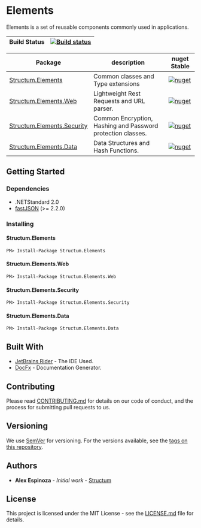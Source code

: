 # Elements
Elements is a set of reusable components commonly used in applications.

| Build Status | [![Build status](https://ci.appveyor.com/api/projects/status/2l5e8lboo4d60j2d?svg=true)](https://ci.appveyor.com/project/aespinoza/elements) |
| -------------| ---------------------------------------------------------------|

| Package | description  | nuget Stable |
| ------- | ------------ | -------------|
| [Structum.Elements](https://www.nuget.org/packages/Structum.Elements/) | Common classes and Type extensions | [![nuget](https://img.shields.io/badge/nuget-v1.2.4.1-blue.svg)](https://www.nuget.org/packages/Structum.Elements) |
| [Structum.Elements.Web](https://www.nuget.org/packages/Structum.Elements.Web/) | Lightweight Rest Requests and URL parser. | [![nuget](https://img.shields.io/badge/nuget-v1.2.4.1-blue.svg)](https://www.nuget.org/packages/Structum.Elements.Web) |
| [Structum.Elements.Security](https://www.nuget.org/packages/Structum.Elements.Security/) | Common Encryption, Hashing and Password protection classes. | [![nuget](https://img.shields.io/badge/nuget-v1.2.4.1-blue.svg)](https://www.nuget.org/packages/Structum.Elements.Security) |
| [Structum.Elements.Data](https://www.nuget.org/packages/Structum.Elements.Data/) | Data Structures and Hash Functions. | [![nuget](https://img.shields.io/badge/nuget-v1.2.4.1-blue.svg)](https://www.nuget.org/packages/Structum.Elements.Data) |

## Getting Started

### Dependencies

* .NETStandard 2.0
* [fastJSON](https://www.nuget.org/packages/fastJSON/) (>= 2.2.0)


### Installing

#### Structum.Elements
```
PM> Install-Package Structum.Elements
```

#### Structum.Elements.Web
```
PM> Install-Package Structum.Elements.Web
```

#### Structum.Elements.Security
```
PM> Install-Package Structum.Elements.Security
```

#### Structum.Elements.Data
```
PM> Install-Package Structum.Elements.Data
```

## Built With

* [JetBrains Rider](https://www.jetbrains.com/rider/) - The IDE Used.
* [DocFx](https://dotnet.github.io/docfx/) - Documentation Generator.

## Contributing

Please read [CONTRIBUTING.md](CONTRIBUTING.md) for details on our code of conduct, and the process for submitting pull requests to us.

## Versioning

We use [SemVer](http://semver.org/) for versioning. For the versions available, see the [tags on this repository](https://github.com/Structum/Elements/tags).

## Authors

* **Alex Espinoza** - *Initial work* - [Structum](https://github.com/Structum)

## License

This project is licensed under the MIT License - see the [LICENSE.md](LICENSE.md) file for details.
